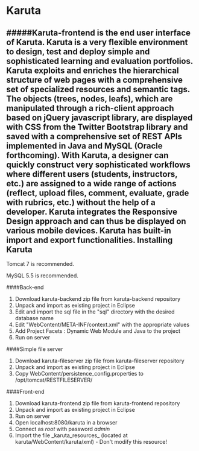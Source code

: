 Karuta
======
#####Karuta-frontend is the end user interface of Karuta.
**Karuta** is a very flexible environment to design, test and deploy simple and sophisticated learning and evaluation portfolios. Karuta exploits and enriches the hierarchical structure of web pages with a comprehensive set of specialized resources and semantic tags. The objects (trees, nodes, leafs), which are manipulated through a rich-client approach based on jQuery javascript library, are displayed with CSS from the Twitter Bootstrap library and saved with a comprehensive set of REST APIs implemented in Java and MySQL (Oracle forthcoming). With Karuta,  a designer can quickly construct very sophisticated workflows where different users (students, instructors, etc.) are assigned to a wide range of actions (reflect, upload files, comment, evaluate, grade with rubrics, etc.) without the help of a developer.  Karuta integrates the Responsive Design approach and can thus be displayed on various mobile devices.  Karuta has built-in import and export functionalities. 
Installing Karuta
-------
Tomcat 7 is recommended.

MySQL 5.5 is recommended.

####Back-end
1. Download karuta-backend zip file from karuta-backend repository
1. Unpack and import as existing project in Eclipse
1. Edit and import the sql file in the "sql" directory with the desired database name
1. Edit "WebContent/META-INF/context.xml" with the appropriate values
1. Add Project Facets : Dynamic Web Module and Java to the project
1. Run on server

####Simple file server
1. Download karuta-fileserver zip file from karuta-fileserver repository
1. Unpack and import as existing project in Eclipse
1. Copy WebContent/persistence_config.properties to /opt/tomcat/RESTFILESERVER/

####Front-end
1. Download karuta-frontend zip file from karuta-frontend repository
1. Unpack and import as existing project in Eclipse
1. Run on server
1. Open localhost:8080/karuta in a browser
1. Connect as *root* with password *admin*
1. Import the file \_karuta\_resources\_ (located at karuta/WebContent/karuta/xml) - Don't modify this resource!
